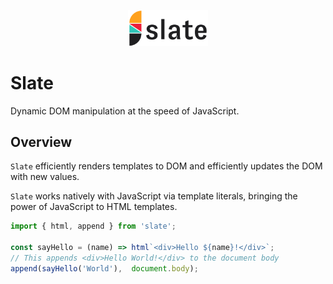 <p align="center">
  <img src="docs/assets/slate.svg" width="128" alt="Slate Logo"/>
</p>

# Slate
Dynamic DOM manipulation at the speed of JavaScript.

## Overview
`Slate` efficiently renders templates to DOM and efficiently updates the DOM with new values.

`Slate` works natively with JavaScript via template literals, bringing the power of JavaScript to HTML templates.

```javascript
import { html, append } from 'slate';

const sayHello = (name) => html`<div>Hello ${name}!</div>`;
// This appends <div>Hello World!</div> to the document body
append(sayHello('World'),  document.body);
```
